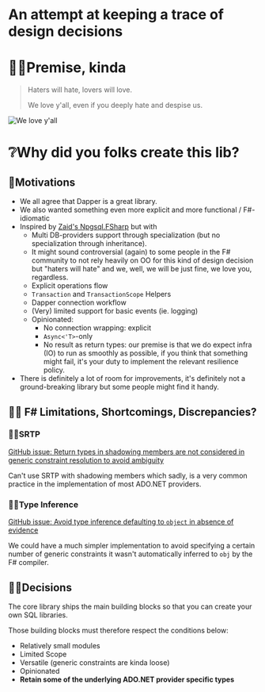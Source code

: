 # An attempt at keeping a trace of design decisions

# 👩‍🎨Premise, kinda

> Haters will hate, lovers will love.
> 
> We love y'all, even if you deeply hate and despise us.

![We love y'all](https://media.giphy.com/media/Pio2NkVIbTWMaYiKeV/giphy.gif)

# ❔Why did you folks create this lib?

## 🙋Motivations

- We all agree that Dapper is a great library.
- We also wanted something even more explicit and more functional / F#-idiomatic
- Inspired by [Zaid's Npgsql.FSharp](https://github.com/Zaid-Ajaj/Npgsql.FSharp) but with
    - Multi DB-providers support through specialization (but no specialization through inheritance).
    - It might sound controversial (again) to some people in the F# community to not rely heavily on OO for 
      this kind of design decision but "haters will hate" and we, well, we will be just fine, we love you, regardless.
    - Explicit operations flow
    - `Transaction` and `TransactionScope` Helpers
    - Dapper connection workflow
    - (Very) limited support for basic events (ie. logging)
    - Opinionated:
      - No connection wrapping: explicit
      - `Async<'T>`-only
      - No result as return types: our premise is that we do expect infra (IO) to run as smoothly as possible, 
        if you think that something might fail, it's your duty to implement the relevant resilience policy.
- There is definitely a lot of room for improvements, it's definitely not a ground-breaking library but some people might find it handy.

## 🙎‍♀️ F# Limitations, Shortcomings, Discrepancies?

### 🚣‍♀️SRTP

[GitHub issue: Return types in shadowing members are not considered in generic constraint resolution to avoid ambiguity](https://github.com/dotnet/fsharp/issues/8794)

Can't use SRTP with shadowing members which sadly, is a very common practice in the implementation of most ADO.NET providers.

### 🧗‍♀️Type Inference

[GitHub issue: Avoid type inference defaulting to `object` in absence of evidence](https://github.com/fsharp/fslang-suggestions/issues/885)

We could have a much simpler implementation to avoid specifying a certain number of generic constraints it wasn't automatically inferred to `obj` by the F# compiler.

## 🤸‍♀️Decisions

The core library ships the main building blocks so that you can create your own SQL libraries.

Those building blocks must therefore respect the conditions below:

- Relatively small modules 
- Limited Scope
- Versatile (generic constraints are kinda loose)
- Opinionated 
- **Retain some of the underlying ADO.NET provider specific types**
